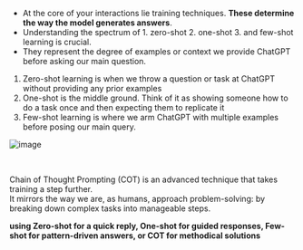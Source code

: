 - At the core of your interactions lie training techniques. **These determine the way the model generates answers**.
- Understanding the spectrum of 1. zero-shot 2. one-shot 3. and few-shot learning is crucial.
- They represent the degree of examples or context we provide ChatGPT before asking our main question. 

1. Zero-shot learning is when we throw a question or task at ChatGPT without providing any prior examples
2. One-shot is the middle ground. Think of it as showing someone how to do a task once and then expecting them to replicate it
3. Few-shot learning is where we arm ChatGPT with multiple examples before posing our main query.
   
![image](https://github.com/user-attachments/assets/f3f7e17e-0d54-49e0-a0cf-4f3cbdf4dbcf)



<br>

Chain of Thought Prompting (COT) is an advanced technique that takes training a step further.
<br>
It mirrors the way we are, as humans, approach problem-solving: by breaking down complex tasks into manageable steps.



 **using Zero-shot for a quick reply, One-shot for guided responses, Few-shot for pattern-driven answers, or COT for methodical solutions**
